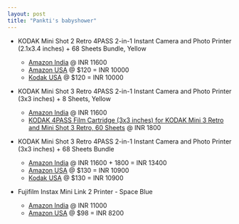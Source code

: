 ```yaml
---
layout: post
title: "Pankti's babyshower"
---
```


 - KODAK Mini Shot 2 Retro 4PASS 2-in-1 Instant Camera and Photo Printer (2.1x3.4 inches) + 68 Sheets Bundle, Yellow
    - [Amazon India](https://amzn.in/d/02xUwbBp) @ INR 11600
    - [Amazon USA](https://a.co/d/0gRM3nGr) @ $120 = INR 10000
    - [Kodak USA](https://tinyurl.com/3smwxhyp) @ $120 = INR 10000

 - KODAK Mini Shot 3 Retro 4PASS 2-in-1 Instant Camera and Photo Printer (3x3 inches) + 8 Sheets, Yellow
     - [Amazon India](https://amzn.in/d/0goZSnG4) @ INR 11600
     - [KODAK 4PASS Film Cartridge (3x3 inches) for KODAK Mini 3 Retro and Mini Shot 3 Retro, 60 Sheets](https://amzn.in/d/0jeU995a) @ INR 1800

 - KODAK Mini Shot 3 Retro 4PASS 2-in-1 Instant Camera and Photo Printer (3x3 inches) + 68 Sheets Bundle
     - [Amazon India](https://amzn.in/d/0goZSnG4) @ INR 11600 + 1800 = INR 13400 
     - [Amazon USA](https://a.co/d/04aq44Wz) @ $130 = INR 10900
     - [Kodak USA](https://tinyurl.com/4mpj2t27) @ $130 = INR 10900
 
 - Fujifilm Instax Mini Link 2 Printer - Space Blue
    - [Amazon India](https://amzn.in/d/06YUIh48) @ INR 11000
    - [Amazon USA](https://a.co/d/0ejYrk2J) @ $98 = INR 8200